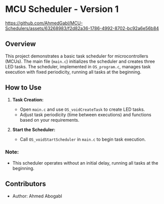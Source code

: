 # MCU Scheduler - Version 1
https://github.com/AhmedGabl/MCU-Schedulers/assets/63268983/f2d82a36-1786-4992-8702-bc92a6e56b84

## Overview
This project demonstrates a basic task scheduler for microcontrollers (MCUs). The main file (`main.c`) initializes the scheduler and creates three LED tasks. The scheduler, implemented in `OS_program.c`, manages task execution with fixed periodicity, running all tasks at the beginning.

## How to Use

1. **Task Creation:**
   - Open `main.c` and use `OS_voidCreateTask` to create LED tasks.
   - Adjust task periodicity (time between executions) and functions based on your requirements.

2. **Start the Scheduler:**
   - Call `OS_voidStartScheduler` in `main.c` to begin task execution.

### Note:
- This scheduler operates without an initial delay, running all tasks at the beginning.

## Contributors

- Author: Ahmed Abogabl
